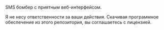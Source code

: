 SMS бомбер с приятным веб-интерфейсом.

Я не несу ответственности за ваши действия. Скачивая программное обеспечение из этого репозитория, вы соглашаетесь с лицензией.
